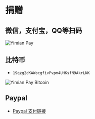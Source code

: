 # 捐赠

## 微信，支付宝，QQ等扫码

![Yimian Pay](https://cdn.yimian.xyz/yimian.pay/qrcode/3to1.png)


## 比特币

 - `19qzg2dKAWocgfivPvpm4UHKsfN9AkrLNK`   
 
![Yimian Pay Bitcoin](https://cdn.yimian.xyz/yimian.pay/qrcode/bitcoin.png)


## Paypal

 - [Paypal 支付链接](https://pay.yimian.xyz/#)